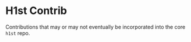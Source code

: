 # H1st Contrib

Contributions that may or may not eventually be incorporated into the core `h1st` repo.
